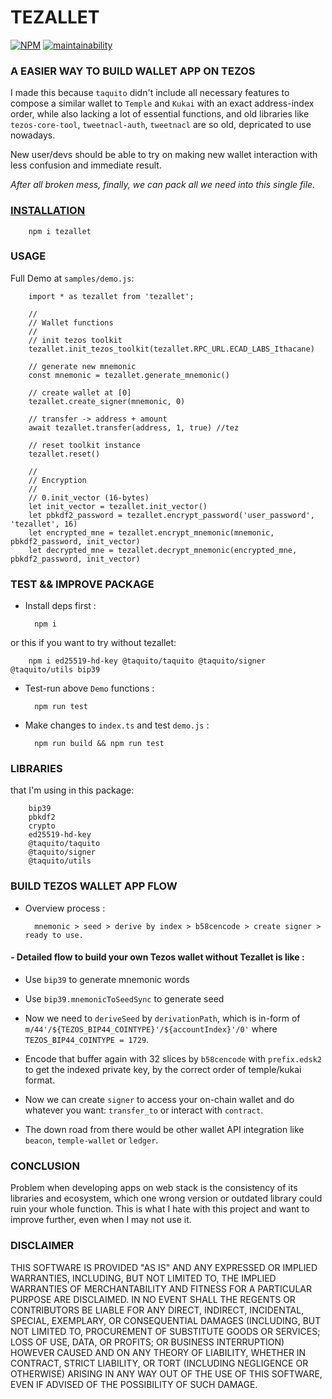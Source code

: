 # TEZALLET
[![NPM](https://img.shields.io/npm/v/tezallet.svg)](https://www.npmjs.org/package/tezallet)
[![maintainability](https://img.shields.io/codeclimate/maintainability-percentage/thetrung/tezallet?logo=code-climate&style=flat-square)](https://codeclimate.com/github/thetrung/tezallet)

### A EASIER WAY TO BUILD WALLET APP ON TEZOS
I made this because `taquito` didn't include all necessary features to compose a similar wallet to `Temple` and `Kukai` with an exact address-index order, while also lacking a lot of essential functions, and old libraries like `tezos-core-tool`,  `tweetnacl-auth`, `tweetnacl` are so old, depricated to use nowadays.

New user/devs should be able to try on making new wallet interaction with less confusion and immediate result.

*After all broken mess, finally, we can pack all we need into this single file.*


### [INSTALLATION](https://www.npmjs.com/package/tezallet)

        npm i tezallet

### USAGE
Full Demo at `samples/demo.js`:

        import * as tezallet from 'tezallet';

        //
        // Wallet functions
        //
        // init tezos toolkit
        tezallet.init_tezos_toolkit(tezallet.RPC_URL.ECAD_LABS_Ithacane)

        // generate new mnemonic
        const mnemonic = tezallet.generate_mnemonic()

        // create wallet at [0] 
        tezallet.create_signer(mnemonic, 0)

        // transfer -> address + amount
        await tezallet.transfer(address, 1, true) //tez

        // reset toolkit instance
        tezallet.reset()
        
        //
        // Encryption
        //
        // 0.init_vector (16-bytes)
        let init_vector = tezallet.init_vector()
        let pbkdf2_password = tezallet.encrypt_password('user_password', 'tezallet', 16)
        let encrypted_mne = tezallet.encrypt_mnemonic(mnemonic, pbkdf2_password, init_vector)
        let decrypted_mne = tezallet.decrypt_mnemonic(encrypted_mne, pbkdf2_password, init_vector)

### TEST && IMPROVE PACKAGE

- Install deps first :

        npm i

or this if you want to try without tezallet:

        npm i ed25519-hd-key @taquito/taquito @taquito/signer @taquito/utils bip39


- Test-run above `Demo` functions :

        npm run test    

- Make changes to `index.ts` and test `demo.js` :

        npm run build && npm run test

### LIBRARIES
that I'm using in this package:

        bip39
        pbkdf2
        crypto
        ed25519-hd-key 
        @taquito/taquito 
        @taquito/signer 
        @taquito/utils 


### BUILD TEZOS WALLET APP FLOW  
- Overview process : 

        mnemonic > seed > derive by index > b58cencode > create signer > ready to use.

#### - Detailed flow to build your own Tezos wallet without Tezallet is like :

- Use `bip39` to generate mnemonic words

- Use `bip39.mnemonicToSeedSync` to generate seed

- Now we need to `deriveSeed` by `derivationPath`, which is in-form of `m/44'/${TEZOS_BIP44_COINTYPE}'/${accountIndex}'/0'` where `TEZOS_BIP44_COINTYPE = 1729`.

- Encode that buffer again with 32 slices by `b58cencode` with `prefix.edsk2` to get the indexed private key, by the correct order of temple/kukai format.

- Now we can create `signer` to access your on-chain wallet and do whatever you want: `transfer_to` or interact with `contract`.

- The down road from there would be other wallet API integration like `beacon`, `temple-wallet` or `ledger`.

### CONCLUSION

Problem when developing apps on web stack is the consistency of its libraries and ecosystem, which one wrong version or outdated library could ruin your whole function. This is what I hate with this project and want to improve further, even when I may not use it.


### DISCLAIMER

THIS SOFTWARE IS PROVIDED "AS IS" AND ANY EXPRESSED OR IMPLIED WARRANTIES, INCLUDING, BUT NOT LIMITED TO, THE IMPLIED WARRANTIES OF MERCHANTABILITY AND FITNESS FOR A PARTICULAR PURPOSE ARE DISCLAIMED. IN NO EVENT SHALL THE REGENTS OR CONTRIBUTORS BE LIABLE FOR ANY DIRECT, INDIRECT, INCIDENTAL, SPECIAL, EXEMPLARY, OR CONSEQUENTIAL DAMAGES (INCLUDING, BUT NOT LIMITED TO, PROCUREMENT OF SUBSTITUTE GOODS OR SERVICES; LOSS OF USE, DATA, OR PROFITS; OR BUSINESS INTERRUPTION) HOWEVER CAUSED AND ON ANY THEORY OF LIABILITY, WHETHER IN CONTRACT, STRICT LIABILITY, OR TORT (INCLUDING NEGLIGENCE OR OTHERWISE) ARISING IN ANY WAY OUT OF THE USE OF THIS SOFTWARE, EVEN IF ADVISED OF THE POSSIBILITY OF SUCH DAMAGE.
